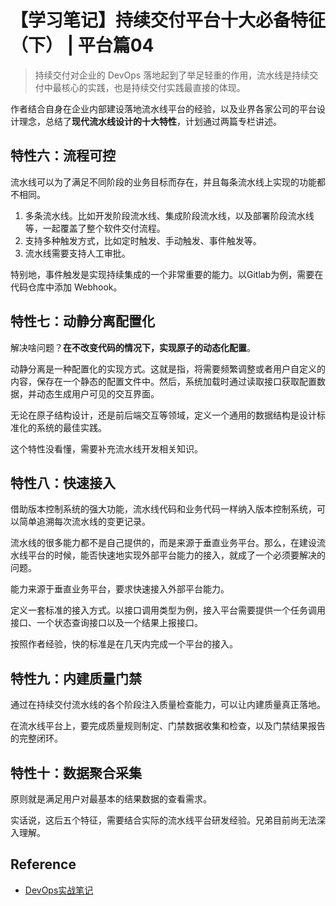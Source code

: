 # 【学习笔记】持续交付平台十大必备特征（下） | 平台篇04

> 持续交付对企业的 DevOps 落地起到了举足轻重的作用，流水线是持续交付中最核心的实践，也是持续交付实践最直接的体现。

作者结合自身在企业内部建设落地流水线平台的经验，以及业界各家公司的平台设计理念，总结了**现代流水线设计的十大特性**，计划通过两篇专栏讲述。



## 特性六：流程可控

流水线可以为了满足不同阶段的业务目标而存在，并且每条流水线上实现的功能都不相同。

1. 多条流水线。比如开发阶段流水线、集成阶段流水线，以及部署阶段流水线等，一起覆盖了整个软件交付流程。
2. 支持多种触发方式，比如定时触发、手动触发、事件触发等。
3. 流水线需要支持人工审批。

特别地，事件触发是实现持续集成的一个非常重要的能力。以Gitlab为例，需要在代码仓库中添加 Webhook。

## 特性七：动静分离配置化

解决啥问题？**在不改变代码的情况下，实现原子的动态化配置**。

动静分离是一种配置化的实现方式。这就是指，将需要频繁调整或者用户自定义的内容，保存在一个静态的配置文件中。然后，系统加载时通过读取接口获取配置数据，并动态生成用户可见的交互界面。

无论在原子结构设计，还是前后端交互等领域，定义一个通用的数据结构是设计标准化的系统的最佳实践。

这个特性没看懂，需要补充流水线开发相关知识。

## 特性八：快速接入

借助版本控制系统的强大功能，流水线代码和业务代码一样纳入版本控制系统，可以简单追溯每次流水线的变更记录。

流水线的很多能力都不是自己提供的，而是来源于垂直业务平台。那么，在建设流水线平台的时候，能否快速地实现外部平台能力的接入，就成了一个必须要解决的问题。

能力来源于垂直业务平台，要求快速接入外部平台能力。

定义一套标准的接入方式。以接口调用类型为例，接入平台需要提供一个任务调用接口、一个状态查询接口以及一个结果上报接口。

按照作者经验，快的标准是在几天内完成一个平台的接入。

## 特性九：内建质量门禁

通过在持续交付流水线的各个阶段注入质量检查能力，可以让内建质量真正落地。

在流水线平台上，要完成质量规则制定、门禁数据收集和检查，以及门禁结果报告的完整闭环。

## 特性十：数据聚合采集

原则就是满足用户对最基本的结果数据的查看需求。

实话说，这后五个特征，需要结合实际的流水线平台研发经验。兄弟目前尚无法深入理解。

## Reference

- [DevOps实战笔记](https://time.geekbang.org/column/intro/235?code=GC0JpoFVv4WPkRF1zJR2ApOvhfke36rvSRJoaCEOd50%3D&utm_term=SPoster)